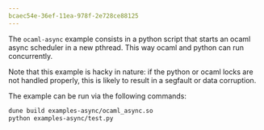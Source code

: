 ```yaml
---
bcaec54e-36ef-11ea-978f-2e728ce88125
---
```


The `ocaml-async` example consists in a python script that starts an ocaml
async scheduler in a new pthread. This way ocaml and python can run
concurrently.

Note that this example is hacky in nature: if the python or ocaml locks
are not handled properly, this is likely to result in a segfault or data
corruption.

The example can be run via the following commands:
```bash
dune build examples-async/ocaml_async.so
python examples-async/test.py
```
